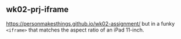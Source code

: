 ## wk02-prj-iframe

https://personmakesthings.github.io/wk02-assignment/ but in a funky `<iframe>` that matches the aspect ratio of an iPad 11-inch.